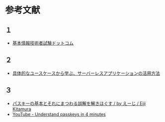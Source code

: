 # 参考文献

## １

- [基本情報技術者試験ドットコム](https://www.fe-siken.com)

## ２

- [具体的なユースケースから学ぶ、サーバーレスアプリケーションの活⽤⽅法](https://pages.awscloud.com/rs/112-TZM-766/images/T5-1_AWS-Builders-Online-Series_2023-Q3_Presentation-Deck_Serverless1.pdf)

## ３

- [パスキーの基本とそれにまつわる誤解を解きほぐす / by えーじ / Eiji Kitamura](https://blog.agektmr.com/2023/12/passkey-mythbusting)
- [YouTube - Understand passkeys in 4 minutes](https://www.youtube.com/watch?v=2xdV-xut7EQ)
